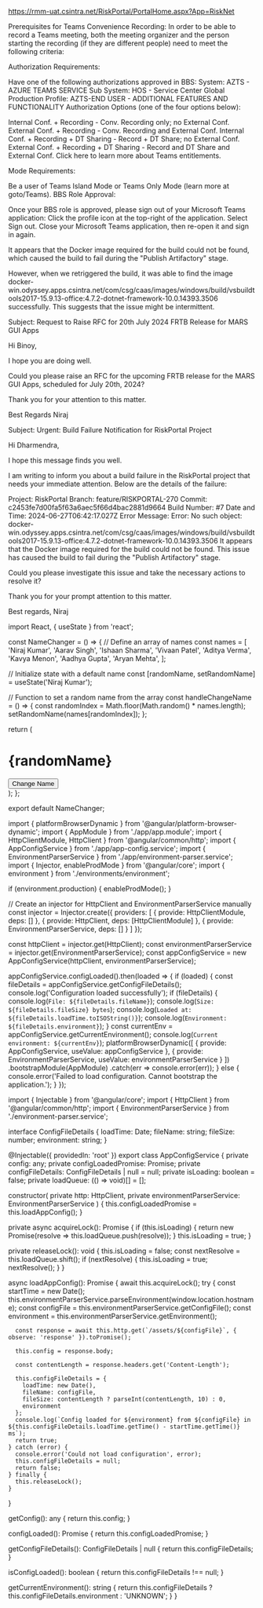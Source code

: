 https://rmm-uat.csintra.net/RiskPortal/PortalHome.aspx?App=RiskNet


Prerequisites for Teams Convenience Recording:
In order to be able to record a Teams meeting, both the meeting organizer and the person starting the recording (if they are different people) need to meet the following criteria:

Authorization Requirements:

Have one of the following authorizations approved in BBS:
System: AZTS - AZURE TEAMS SERVICE
Sub System: HOS - Service Center Global Production
Profile: AZTS-END USER - ADDITIONAL FEATURES AND FUNCTIONALITY
Authorization Options (one of the four options below):

Internal Conf. + Recording - Conv. Recording only; no External Conf.
External Conf. + Recording - Conv. Recording and External Conf.
Internal Conf. + Recording + DT Sharing - Record + DT Share; no External Conf.
External Conf. + Recording + DT Sharing - Record and DT Share and External Conf.
Click here to learn more about Teams entitlements.

Mode Requirements:

Be a user of Teams Island Mode or Teams Only Mode (learn more at goto/Teams).
BBS Role Approval:

Once your BBS role is approved, please sign out of your Microsoft Teams application:
Click the profile icon at the top-right of the application.
Select Sign out.
Close your Microsoft Teams application, then re-open it and sign in again.


It appears that the Docker image required for the build could not be found, which caused the build to fail during the "Publish Artifactory" stage.

However, when we retriggered the build, it was able to find the image docker-win.odyssey.apps.csintra.net/com/csg/caas/images/windows/build/vsbuildtools2017-15.9.13-office:4.7.2-dotnet-framework-10.0.14393.3506 successfully. This suggests that the issue might be intermittent.





Subject: Request to Raise RFC for 20th July 2024 FRTB Release for MARS GUI Apps

Hi Binoy,

I hope you are doing well.

Could you please raise an RFC for the upcoming FRTB release for the MARS GUI Apps, scheduled for July 20th, 2024?

Thank you for your attention to this matter.

Best Regards
Niraj



Subject: Urgent: Build Failure Notification for RiskPortal Project

Hi Dharmendra,

I hope this message finds you well.

I am writing to inform you about a build failure in the RiskPortal project that needs your immediate attention. Below are the details of the failure:

Project: RiskPortal
Branch: feature/RISKPORTAL-270
Commit: c2453fe7d00fa5f63a6aec5f66d4bac2881d9664
Build Number: #7
Date and Time: 2024-06-27T06:42:17.027Z
Error Message: Error: No such object: docker-win.odyssey.apps.csintra.net/com/csg/caas/images/windows/build/vsbuildtools2017-15.9.13-office:4.7.2-dotnet-framework-10.0.14393.3506
It appears that the Docker image required for the build could not be found. This issue has caused the build to fail during the "Publish Artifactory" stage.

Could you please investigate this issue and take the necessary actions to resolve it?

Thank you for your prompt attention to this matter.

Best regards,
Niraj




import React, { useState } from 'react';

const NameChanger = () => {
  // Define an array of names
  const names = [
    'Niraj Kumar',
    'Aarav Singh',
    'Ishaan Sharma',
    'Vivaan Patel',
    'Aditya Verma',
    'Kavya Menon',
    'Aadhya Gupta',
    'Aryan Mehta',
  ];

  // Initialize state with a default name
  const [randomName, setRandomName] = useState('Niraj Kumar');

  // Function to set a random name from the array
  const handleChangeName = () => {
    const randomIndex = Math.floor(Math.random() * names.length);
    setRandomName(names[randomIndex]);
  };

  return (
    <div>
      <h1>{randomName}</h1>
      <button onClick={handleChangeName}>Change Name</button>
    </div>
  );
};

export default NameChanger;





import { platformBrowserDynamic } from '@angular/platform-browser-dynamic';
import { AppModule } from './app/app.module';
import { HttpClientModule, HttpClient } from '@angular/common/http';
import { AppConfigService } from './app/app-config.service';
import { EnvironmentParserService } from './app/environment-parser.service';
import { Injector, enableProdMode } from '@angular/core';
import { environment } from './environments/environment';

if (environment.production) {
  enableProdMode();
}

// Create an injector for HttpClient and EnvironmentParserService manually
const injector = Injector.create({
  providers: [
    { provide: HttpClientModule, deps: [] },
    { provide: HttpClient, deps: [HttpClientModule] },
    { provide: EnvironmentParserService, deps: [] }
  ]
});

const httpClient = injector.get(HttpClient);
const environmentParserService = injector.get(EnvironmentParserService);
const appConfigService = new AppConfigService(httpClient, environmentParserService);

appConfigService.configLoaded().then(loaded => {
  if (loaded) {
    const fileDetails = appConfigService.getConfigFileDetails();
    console.log('Configuration loaded successfully');
    if (fileDetails) {
      console.log(`File: ${fileDetails.fileName}`);
      console.log(`Size: ${fileDetails.fileSize} bytes`);
      console.log(`Loaded at: ${fileDetails.loadTime.toISOString()}`);
      console.log(`Environment: ${fileDetails.environment}`);
    }
    const currentEnv = appConfigService.getCurrentEnvironment();
    console.log(`Current environment: ${currentEnv}`);
    platformBrowserDynamic([
      { provide: AppConfigService, useValue: appConfigService },
      { provide: EnvironmentParserService, useValue: environmentParserService }
    ])
      .bootstrapModule(AppModule)
      .catch(err => console.error(err));
  } else {
    console.error('Failed to load configuration. Cannot bootstrap the application.');
  }
});









import { Injectable } from '@angular/core';
import { HttpClient } from '@angular/common/http';
import { EnvironmentParserService } from './environment-parser.service';

interface ConfigFileDetails {
  loadTime: Date;
  fileName: string;
  fileSize: number;
  environment: string;
}

@Injectable({
  providedIn: 'root'
})
export class AppConfigService {
  private config: any;
  private configLoadedPromise: Promise<boolean>;
  private configFileDetails: ConfigFileDetails | null = null;
  private isLoading: boolean = false;
  private loadQueue: (() => void)[] = [];

  constructor(
    private http: HttpClient,
    private environmentParserService: EnvironmentParserService
  ) {
    this.configLoadedPromise = this.loadAppConfig();
  }

  private async acquireLock(): Promise<void> {
    if (this.isLoading) {
      return new Promise<void>(resolve => this.loadQueue.push(resolve));
    }
    this.isLoading = true;
  }

  private releaseLock(): void {
    this.isLoading = false;
    const nextResolve = this.loadQueue.shift();
    if (nextResolve) {
      this.isLoading = true;
      nextResolve();
    }
  }

  async loadAppConfig(): Promise<boolean> {
    await this.acquireLock();
    try {
      const startTime = new Date();
      this.environmentParserService.parseEnvironment(window.location.hostname);
      const configFile = this.environmentParserService.getConfigFile();
      const environment = this.environmentParserService.getEnvironment();

      const response = await this.http.get(`/assets/${configFile}`, { observe: 'response' }).toPromise();
      
      this.config = response.body;

      const contentLength = response.headers.get('Content-Length');
      
      this.configFileDetails = {
        loadTime: new Date(),
        fileName: configFile,
        fileSize: contentLength ? parseInt(contentLength, 10) : 0,
        environment
      };
      console.log(`Config loaded for ${environment} from ${configFile} in ${this.configFileDetails.loadTime.getTime() - startTime.getTime()} ms`);
      return true;
    } catch (error) {
      console.error('Could not load configuration', error);
      this.configFileDetails = null;
      return false;
    } finally {
      this.releaseLock();
    }
  }

  getConfig(): any {
    return this.config;
  }

  configLoaded(): Promise<boolean> {
    return this.configLoadedPromise;
  }

  getConfigFileDetails(): ConfigFileDetails | null {
    return this.configFileDetails;
  }

  isConfigLoaded(): boolean {
    return this.configFileDetails !== null;
  }

  getCurrentEnvironment(): string {
    return this.configFileDetails ? this.configFileDetails.environment : 'UNKNOWN';
  }
}
